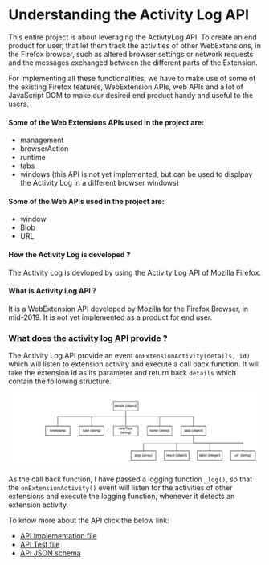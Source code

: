 # Understanding the Activity Log API

This entire project is about leveraging the ActivtyLog API. To create an end product for user, that let them track the activities of other WebExtensions, in the Firefox browser, such as altered browser settings or network requests and the messages exchanged between the different parts of the Extension.

For implementing all these functionalities, we have to make use of some of the existing Firefox features, WebExtension APIs, web APIs and a lot of JavaScript DOM to make our desired end product handy and useful to the users.

#### Some of the Web Extensions APIs used in the project are:

* management
* browserAction
* runtime
* tabs
* windows (this API is not yet implemented, but can be used to displpay the Activity Log in a different browser windows)

#### Some of the Web APIs used in the project are:

* window
* Blob
* URL

#### How the Activity Log is developed ?

The Activity Log is devloped by using the Activity Log API of Mozilla Firefox.

#### What is Activity Log API ?

It is a WebExtension API developed by Mozilla for the Firefox Browser, in mid-2019. It is not yet implemented as a product for end user.

### What does the activity log API provide ?

The Activity Log API provide an event `onExtensionActivity(details, id)` which will listen to extension activity and execute a call back function. It will take the extension id as its parameter and return back `details` which contain the following structure.

![parameter diagram](presentations/parmeter%20diagram%20of%20activity%20log%20event%20.jpeg)

As the call back function, I have passed a logging function `_log()`, so that the `onExtensionActivity()` event will listen for the activities of other extensions and execute the logging function, whenever it detects an extension activity.

To know more about the API click the below link:
* [API Implementation file](https://searchfox.org/mozilla-central/source/toolkit/components/extensions/parent/ext-activityLog.js)
* [API Test file](https://searchfox.org/mozilla-central/source/toolkit/components/extensions/test/mochitest/test_ext_activityLog.html)
* [API JSON schema](https://searchfox.org/mozilla-central/source/toolkit/components/extensions/schemas/activity_log.json)
